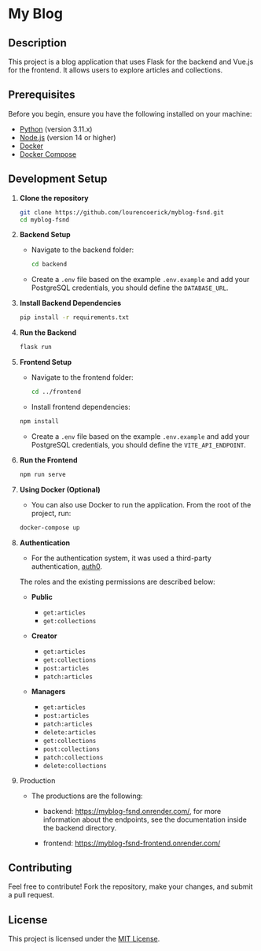 # My Blog

## Description
This project is a blog application that uses Flask for the backend and Vue.js for the frontend. It allows users to explore articles and collections.

## Prerequisites
Before you begin, ensure you have the following installed on your machine:
- [Python](https://www.python.org/downloads/) (version 3.11.x)
- [Node.js](https://nodejs.org/) (version 14 or higher)
- [Docker](https://www.docker.com/get-started)
- [Docker Compose](https://docs.docker.com/compose/install/)

## Development Setup

1. **Clone the repository**
   ```bash
   git clone https://github.com/lourencoerick/myblog-fsnd.git
   cd myblog-fsnd
   ```

2. **Backend Setup**
   - Navigate to the backend folder:
     ```bash
     cd backend
     ```
   - Create a `.env` file based on the example `.env.example` and add your PostgreSQL credentials, you should define the `DATABASE_URL`. 
   

3. **Install Backend Dependencies**
   ```bash
   pip install -r requirements.txt
   ```

4. **Run the Backend**
   ```bash
   flask run
   ```

5. **Frontend Setup**
   - Navigate to the frontend folder:
     ```bash
     cd ../frontend
     ```
   - Install frontend dependencies:
   ```bash
   npm install
   ```

   - Create a `.env` file based on the example `.env.example` and add your PostgreSQL credentials, you should define the `VITE_API_ENDPOINT`.   

6. **Run the Frontend**
   ```bash
   npm run serve
   ```

7. **Using Docker (Optional)**
   - You can also use Docker to run the application. From the root of the project, run:
   ```bash
   docker-compose up
   ```

8. **Authentication**
    - For the authentication system, it was used a third-party authentication, [auth0](https://auth0.com/docs/).

    The roles and the existing permissions are described below: 

    - **Public**
        - `get:articles`
        - `get:collections`
    
    - **Creator**
        - `get:articles`
        - `get:collections`
        - `post:articles`
        - `patch:articles`
    
    - **Managers**
        - `get:articles`
        - `post:articles`
        - `patch:articles`
        - `delete:articles`
        - `get:collections`
        - `post:collections`
        - `patch:collections`
        - `delete:collections`

9. Production
    - The productions are the following: 
        - backend: https://myblog-fsnd.onrender.com/, for more information about the endpoints, see the documentation inside the backend directory. 

        - frontend: https://myblog-fsnd-frontend.onrender.com/


## Contributing
Feel free to contribute! Fork the repository, make your changes, and submit a pull request.

## License
This project is licensed under the [MIT License](LICENSE).

